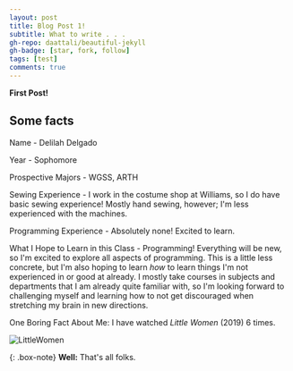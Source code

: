 ```yaml
---
layout: post
title: Blog Post 1!
subtitle: What to write . . .
gh-repo: daattali/beautiful-jekyll
gh-badge: [star, fork, follow]
tags: [test]
comments: true
---
```


**First Post!**

## Some facts
Name - Delilah Delgado

Year - Sophomore 

Prospective Majors - WGSS, ARTH

Sewing Experience - I work in the costume shop at Williams, so I do have basic sewing experience! Mostly hand sewing, however; I'm less experienced with the machines. 

Programming Experience - Absolutely none! Excited to learn. 

What I Hope to Learn in this Class - Programming! Everything will be new, so I'm excited to explore all aspects of programming. This is a little less concrete, but I'm also hoping to learn _how_ to learn things I'm not experienced in or good at already. I mostly take courses in subjects and departments that I am already quite familiar with, so I'm looking forward to challenging myself and learning how to not get discouraged when stretching my brain in new directions. 

One Boring Fact About Me: I have watched _Little Women_ (2019) 6 times.

![LittleWomen](https://delilahdelgado.github.io/img/littlewomen2.jpg)

{: .box-note}
**Well:** That's all folks.

